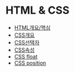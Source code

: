 HTML & CSS
==========

- [HTML개요/핵심](https://github.com/mrlee323/TIL/blob/main/HTML_CSS/html_basic.md)
- [CSS개요](https://github.com/mrlee323/TIL/blob/main/HTML_CSS/css_basic.md)
- [CSS선택자](https://github.com/mrlee323/TIL/blob/main/HTML_CSS/css_selector.md)
- [CSS속성](https://github.com/mrlee323/TIL/blob/main/HTML_CSS/css_attribute.md)
- [CSS float](https://github.com/mrlee323/TIL/blob/main/HTML_CSS/css_float.md)
- [CSS position](https://github.com/mrlee323/TIL/blob/main/HTML_CSS/css_position.md)